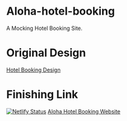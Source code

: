 # Aloha-hotel-booking

A Mocking Hotel Booking Site.

# Original Design

[Hotel Booking Design](https://xd.adobe.com/view/0cf6ec93-07a3-492f-58f2-9767ba1cfdfb-7ac7/)

# Finishing Link

[![Netlify Status](https://api.netlify.com/api/v1/badges/f2425f42-80a6-4c00-b7e4-ed0ab7250326/deploy-status)](https://app.netlify.com/sites/steven-aloha-booking-site/deploys)
[Aloha Hotel Booking Website](https://steven-aloha-booking-site.netlify.app/)
